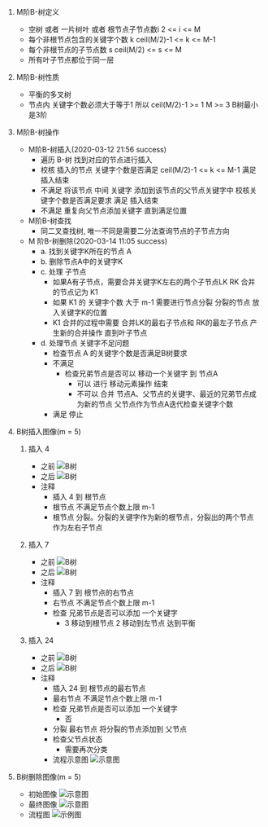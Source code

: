 1. M阶B-树定义
    - 空树 或者 一片树叶 或者 根节点子节点数i  2 <= i <= M
    - 每个非根节点包含的关键字个数 k  ceil(M/2)-1 <= k <= M-1
    - 每个非根节点的子节点数 s  ceil(M/2) <= s <= M
    - 所有叶子节点都位于同一层
    
2. M阶B-树性质
    - 平衡的多叉树
    - 节点内 关键字个数必须大于等于1  所以 ceil(M/2)-1 >= 1  M >= 3 B树最小是3阶
    
3. M阶B-树操作
    - M阶B-树插入(2020-03-12 21:56 success)
        - 遍历 B-树 找到对应的节点进行插入
        - 校核 插入的节点 关键字个数是否满足 ceil(M/2)-1 <= k <= M-1 满足 插入结束
        - 不满足 将该节点 中间 关键字 添加到该节点的父节点关键字中 校核关键字个数是否满足要求 满足 插入结束
        - 不满足 重复向父节点添加关键字 直到满足位置
    - M阶B-树查找
        - 同二叉查找树, 唯一不同是需要二分法查询节点的子节点方向
    - M 阶B-树删除(2020-03-14 11:05 success)
        - a. 找到关键字K所在的节点 A
        - b. 删除节点A中的关键字K
        - c. 处理 子节点
            - 如果A有子节点，需要合并关键字K左右的两个子节点LK RK 合并的节点记为 K1
            - 如果 K1 的 关键字个数 大于 m-1 需要进行节点分裂 分裂的节点 放入关键字K的位置
            - K1 合并的过程中需要 合并LK的最右子节点和 RK的最左子节点 产生新的合并操作 直到叶子节点
        - d. 处理节点 关键字不足问题
            - 检查节点 A 的关键字个数是否满足B树要求
            - 不满足
                - 检查兄弟节点是否可以 移动一个关键字 到 节点A
                    - 可以 进行 移动元素操作  结束
                    - 不可以 合并 节点A、父节点的关键字、最近的兄弟节点成为新的节点  父节点作为节点A迭代检查关键字个数
            - 满足 停止
            
4. B树插入图像(m = 5)
    1. 插入 4
        - 之前 ![B树](http://image.sprinkle.top/image/tree/0-0.png)
        - 之后 ![B树](http://image.sprinkle.top/image/tree/0-1.png)
        - 注释
            - 插入 4 到 根节点
            - 根节点 不满足节点个数上限 m-1
            - 根节点 分裂。分裂的关键字作为新的根节点，分裂出的两个节点作为左右子节点
    2. 插入 7
        - 之前 ![B树](http://image.sprinkle.top/image/tree/1-0.png)
        - 之后 ![B树](http://image.sprinkle.top/image/tree/1-1.png)
        - 注释
            - 插入 7 到 根节点的右节点
            - 右节点 不满足节点个数上限 m-1
            - 检查 兄弟节点是否可以添加 一个关键字
                - 3 移动到根节点  2 移动到左节点 达到平衡
                
    3. 插入 24
        - 之前 ![B树](http://image.sprinkle.top/image/tree/2-0.png)
        - 之后 ![B树](http://image.sprinkle.top/image/tree/2-1.png)
        - 注释
            - 插入 24 到 根节点的最右节点
            - 最右节点 不满足节点个数上限 m-1
            - 检查 兄弟节点是否可以添加 一个关键字
                - 否
            - 分裂 最右节点 将分裂的节点添加到 父节点
            - 检查父节点状态
                - 需要再次分类
            - 流程示意图 ![示意图](http://image.sprinkle.top/image/tree/insert_b_tree.jpg)
            
5. B树删除图像(m = 5)
    - 初始图像 ![示意图](http://image.sprinkle.top/image/tree/delete_0.png)
    - 最终图像 ![示意图](http://image.sprinkle.top/image/tree/delete_1.png)
    - 流程图 ![示例图](http://image.sprinkle.top/image/tree/delete_b_tree.jpg)